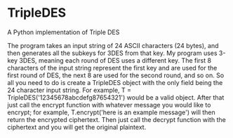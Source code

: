 # TripleDES
A Python implementation of Triple DES

The program takes an input string of 24 ASCII characters (24 bytes), and then generates all the subkeys for 3DES from that key. My program uses 3-key 3DES, meaning each round of DES uses a different key. The first 8 characters of the input string represent the first key and are used for the first round of DES, the next 8 are used for the second round, and so on. So all you need to do is create a TripleDES object with the only field being the 24 character input string. For example, T = TripleDES('12345678abcdefg87654321') would be a valid object. After that just call the encrypt function with whatever message you would like to encrypt; for example, T.encrypt('here is an example message') will then return the encrypted ciphertext. Then just call the decrypt function with the ciphertext and you will get the original plaintext.

